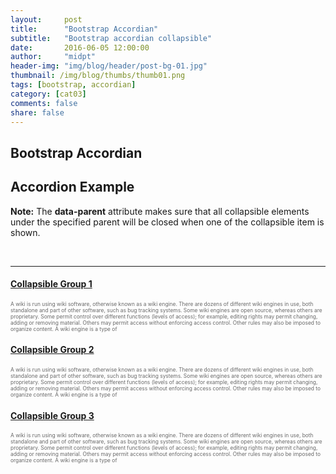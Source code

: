 ```yaml
---
layout:     post
title:      "Bootstrap Accordian"
subtitle:   "Bootstrap accordian collapsible"
date:       2016-06-05 12:00:00
author:     "midpt"
header-img: "img/blog/header/post-bg-01.jpg"
thumbnail: /img/blog/thumbs/thumb01.png
tags: [bootstrap, accordian]
category: [cat03]
comments: false
share: false
---
```

<style>


</style>


     
## Bootstrap Accordian




<div class="container">
  <h2>Accordion Example</h2>
  <p><strong>Note:</strong> The <strong>data-parent</strong> attribute makes sure that all collapsible elements under the specified parent will be closed when one of the collapsible item is shown.</p>
  
  
  <br/>
  <hr/>
  <div class="panel-group" id="accordion">
    <div class="panel panel-default">
      <div class="panel-heading">
        <h4 class="panel-title">
          <a data-toggle="collapse" data-parent="#accordion" href="#collapse1">Collapsible Group 1</a>
        </h4>
      </div>
      <div id="collapse1" class="collapse" style="width: 100%; float:none; color: #696969; font-size:60%">
        <div >A wiki is run using wiki software, otherwise known as a wiki engine. There are dozens of different wiki engines in use, both standalone and part of other software, such as bug tracking systems. Some wiki engines are open source, whereas others are proprietary. Some permit control over different functions (levels of access); for example, editing rights may permit changing, adding or removing material. Others may permit access without enforcing access control. Other rules may also be imposed to organize content. A wiki engine is a type of 
		</div>
      </div>
    </div>
    <div class="panel panel-default">
      <div class="panel-heading">
        <h4 class="panel-title">
          <a data-toggle="collapse" data-parent="#accordion" href="#collapse2">Collapsible Group 2</a>
        </h4>
      </div>
      <div id="collapse2" class="collapse" style="width: 100%; float:none; color: #696969; font-size:60%">
        <div >A wiki is run using wiki software, otherwise known as a wiki engine. There are dozens of different wiki engines in use, both standalone and part of other software, such as bug tracking systems. Some wiki engines are open source, whereas others are proprietary. Some permit control over different functions (levels of access); for example, editing rights may permit changing, adding or removing material. Others may permit access without enforcing access control. Other rules may also be imposed to organize content. A wiki engine is a type of 
		</div>
      </div>
    </div>
    <div class="panel panel-default">
      <div class="panel-heading">
        <h4 class="panel-title">
          <a data-toggle="collapse" data-parent="#accordion" href="#collapse3">Collapsible Group 3</a>
        </h4>
      </div>
      <div id="collapse3" class="collapse" style="width: 100%; float:none; color: #696969; font-size:60%">
        <div >A wiki is run using wiki software, otherwise known as a wiki engine. There are dozens of different wiki engines in use, both standalone and part of other software, such as bug tracking systems. Some wiki engines are open source, whereas others are proprietary. Some permit control over different functions (levels of access); for example, editing rights may permit changing, adding or removing material. Others may permit access without enforcing access control. Other rules may also be imposed to organize content. A wiki engine is a type of 
		</div>
      </div>
    </div>
  </div> 
</div>

